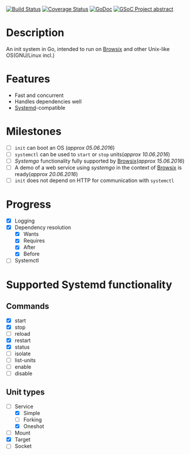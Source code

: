 [![Build Status](https://travis-ci.org/b1101/systemgo.svg?branch=master&bust=1)](https://travis-ci.org/b1101/systemgo)
[![Coverage Status](https://coveralls.io/repos/github/b1101/systemgo/badge.svg?branch=master&bust=1)](https://coveralls.io/github/b1101/systemgo?branch=master)
[![GoDoc](https://godoc.org/github.com/b1101/systemgo?status.svg)](https://godoc.org/github.com/b1101/systemgo)
[![GSoC Project abstract](http://b.repl.ca/v1/GSoC_Project-abstract-orange.png)](https://summerofcode.withgoogle.com/projects/#6227933760847872)
# Description
An init system in Go, intended to run on [Browsix](https://github.com/plasma-umass/browsix) and other Unix-like OS(GNU/Linux incl.)
# Features
* Fast and concurrent
* Handles dependencies well
* [Systemd](https://github.com/Systemd/Systemd)-compatible

# Milestones
- [ ] `init` can boot an OS (_approx 05.06.2016_)
- [ ] `systemctl` can be used to `start` or `stop` units(_approx 10.06.2016_)
- [ ] _Systemgo_ functionality fully supported by [Browsix](https://github.com/plasma-umass/browsix)(_approx 15.06.2016_)
- [ ] A demo of a web service using _systemgo_ in the context of [Browsix](https://github.com/plasma-umass/browsix) is ready(_approx 20.06.2016_)
- [ ] `init` does not depend on HTTP for communication with `systemctl`

# Progress
- [x] Logging
- [x] Dependency resolution
    - [x] Wants
    - [x] Requires
    - [x] After
    - [x] Before
- [ ] Systemctl

# Supported Systemd functionality
## Commands
- [x] start
- [x] stop
- [ ] reload
- [x] restart
- [x] status
- [ ] isolate
- [ ] list-units
- [ ] enable
- [ ] disable

## Unit types
- [ ] Service
  - [x] Simple
  - [ ] Forking
  - [x] Oneshot
- [ ] Mount
- [x] Target
- [ ] Socket
